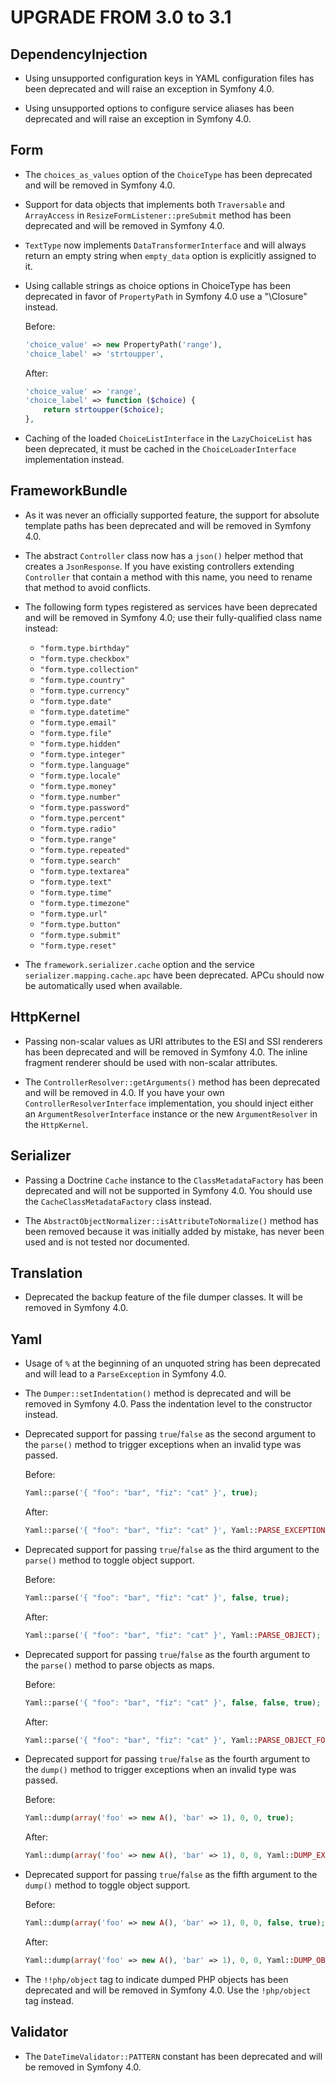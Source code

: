 UPGRADE FROM 3.0 to 3.1
=======================

DependencyInjection
-------------------

 * Using unsupported configuration keys in YAML configuration files has been
   deprecated and will raise an exception in Symfony 4.0.

 * Using unsupported options to configure service aliases has been deprecated
   and will raise an exception in Symfony 4.0.

Form
----

 * The `choices_as_values` option of the `ChoiceType` has been deprecated and
   will be removed in Symfony 4.0.

 * Support for data objects that implements both `Traversable` and `ArrayAccess`
   in `ResizeFormListener::preSubmit` method has been deprecated and will be
   removed in Symfony 4.0.
 * `TextType` now implements `DataTransformerInterface` and will always return
   an empty string when `empty_data` option is explicitly assigned to it.

 * Using callable strings as choice options in ChoiceType has been deprecated
   in favor of `PropertyPath` in Symfony 4.0 use a "\Closure" instead.

   Before:

   ```php
   'choice_value' => new PropertyPath('range'),
   'choice_label' => 'strtoupper',
   ```

   After:

   ```php
   'choice_value' => 'range',
   'choice_label' => function ($choice) {
       return strtoupper($choice);
   },
   ```

 * Caching of the loaded `ChoiceListInterface` in the `LazyChoiceList` has been deprecated,
   it must be cached in the `ChoiceLoaderInterface` implementation instead.

FrameworkBundle
---------------

 * As it was never an officially supported feature, the support for absolute
   template paths has been deprecated and will be removed in Symfony 4.0.

 * The abstract `Controller` class now has a `json()` helper method that creates
   a `JsonResponse`. If you have existing controllers extending `Controller`
   that contain a method with this name, you need to rename that method to avoid
   conflicts.

 * The following form types registered as services have been deprecated and
   will be removed in Symfony 4.0; use their fully-qualified class name instead:

    - `"form.type.birthday"`
    - `"form.type.checkbox"`
    - `"form.type.collection"`
    - `"form.type.country"`
    - `"form.type.currency"`
    - `"form.type.date"`
    - `"form.type.datetime"`
    - `"form.type.email"`
    - `"form.type.file"`
    - `"form.type.hidden"`
    - `"form.type.integer"`
    - `"form.type.language"`
    - `"form.type.locale"`
    - `"form.type.money"`
    - `"form.type.number"`
    - `"form.type.password"`
    - `"form.type.percent"`
    - `"form.type.radio"`
    - `"form.type.range"`
    - `"form.type.repeated"`
    - `"form.type.search"`
    - `"form.type.textarea"`
    - `"form.type.text"`
    - `"form.type.time"`
    - `"form.type.timezone"`
    - `"form.type.url"`
    - `"form.type.button"`
    - `"form.type.submit"`
    - `"form.type.reset"`

 * The `framework.serializer.cache` option and the service
   `serializer.mapping.cache.apc` have been deprecated. APCu should now be
   automatically used when available.

HttpKernel
----------

 * Passing non-scalar values as URI attributes to the ESI and SSI renderers has been
   deprecated and will be removed in Symfony 4.0. The inline fragment
   renderer should be used with non-scalar attributes.

 * The `ControllerResolver::getArguments()` method has been deprecated and will
   be removed in 4.0. If you have your own `ControllerResolverInterface`
   implementation, you should inject either an `ArgumentResolverInterface`
   instance or the new `ArgumentResolver` in the `HttpKernel`.

Serializer
----------

 * Passing a Doctrine `Cache` instance to the `ClassMetadataFactory` has been
   deprecated and will not be supported in Symfony 4.0. You should use the
   `CacheClassMetadataFactory` class instead.

 * The `AbstractObjectNormalizer::isAttributeToNormalize()` method has been removed
   because it was initially added by mistake, has never been used and is not tested
   nor documented.

Translation
-----------

 * Deprecated the backup feature of the file dumper classes. It will be removed
   in Symfony 4.0.

Yaml
----

 * Usage of `%` at the beginning of an unquoted string has been deprecated and
   will lead to a `ParseException` in Symfony 4.0.

 * The `Dumper::setIndentation()` method is deprecated and will be removed in
   Symfony 4.0. Pass the indentation level to the constructor instead.

 * Deprecated support for passing `true`/`false` as the second argument to the
   `parse()` method to trigger exceptions when an invalid type was passed.

   Before:

   ```php
   Yaml::parse('{ "foo": "bar", "fiz": "cat" }', true);
   ```

   After:

   ```php
   Yaml::parse('{ "foo": "bar", "fiz": "cat" }', Yaml::PARSE_EXCEPTION_ON_INVALID_TYPE);
   ```

 * Deprecated support for passing `true`/`false` as the third argument to the
   `parse()` method to toggle object support.

   Before:

   ```php
   Yaml::parse('{ "foo": "bar", "fiz": "cat" }', false, true);
   ```

   After:

   ```php
   Yaml::parse('{ "foo": "bar", "fiz": "cat" }', Yaml::PARSE_OBJECT);
   ```

 * Deprecated support for passing `true`/`false` as the fourth argument to the
   `parse()` method to parse objects as maps.

   Before:

   ```php
   Yaml::parse('{ "foo": "bar", "fiz": "cat" }', false, false, true);
   ```

   After:

   ```php
   Yaml::parse('{ "foo": "bar", "fiz": "cat" }', Yaml::PARSE_OBJECT_FOR_MAP);
   ```

 * Deprecated support for passing `true`/`false` as the fourth argument to the
   `dump()` method to trigger exceptions when an invalid type was passed.

   Before:

   ```php
   Yaml::dump(array('foo' => new A(), 'bar' => 1), 0, 0, true);
   ```

   After:

   ```php
   Yaml::dump(array('foo' => new A(), 'bar' => 1), 0, 0, Yaml::DUMP_EXCEPTION_ON_INVALID_TYPE);
   ```

 * Deprecated support for passing `true`/`false` as the fifth argument to the
   `dump()` method to toggle object support.

   Before:

   ```php
   Yaml::dump(array('foo' => new A(), 'bar' => 1), 0, 0, false, true);
   ```

   After:

   ```php
   Yaml::dump(array('foo' => new A(), 'bar' => 1), 0, 0, Yaml::DUMP_OBJECT);
   ```

 * The `!!php/object` tag to indicate dumped PHP objects has been deprecated
   and will be removed in Symfony 4.0. Use the `!php/object` tag instead.

Validator
---------

 * The `DateTimeValidator::PATTERN` constant has been deprecated and will be
   removed in Symfony 4.0.
